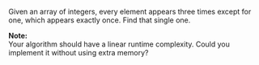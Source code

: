 Given an array of integers, every element appears three times except for one, which appears exactly once. Find that single one.

**Note:**  
Your algorithm should have a linear runtime complexity. Could you implement it without using extra memory?

